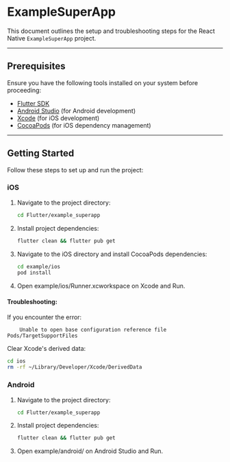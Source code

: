 # ExampleSuperApp

This document outlines the setup and troubleshooting steps for the React Native `ExampleSuperApp` project.

---

## Prerequisites

Ensure you have the following tools installed on your system before proceeding:

- [Flutter SDK](https://docs.flutter.dev/get-started/install)
- [Android Studio](https://developer.android.com/studio) (for Android development)
- [Xcode](https://developer.apple.com/xcode/) (for iOS development)
- [CocoaPods](https://cocoapods.org/) (for iOS dependency management)

---

## Getting Started

Follow these steps to set up and run the project:

### iOS

1. Navigate to the project directory:
    ```bash
    cd Flutter/example_superapp
    ```

2. Install project dependencies:
    ```bash
    flutter clean && flutter pub get
    ```

3. Navigate to the iOS directory and install CocoaPods dependencies:
    ```bash
    cd example/ios
    pod install
    ```

4. Open example/ios/Runner.xcworkspace on Xcode and Run.

#### Troubleshooting:
If you encounter the error:
```
    Unable to open base configuration reference file Pods/TargetSupportFiles
```
Clear Xcode's derived data:

```bash
cd ios
rm -rf ~/Library/Developer/Xcode/DerivedData
```

### Android

1. Navigate to the project directory:
    ```bash
    cd Flutter/example_superapp
    ```

2. Install project dependencies:
    ```bash
    flutter clean && flutter pub get
    ```

3. Open example/android/ on Android Studio and Run.
